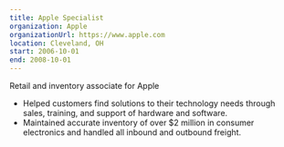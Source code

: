 ```yaml
---
title: Apple Specialist
organization: Apple
organizationUrl: https://www.apple.com
location: Cleveland, OH
start: 2006-10-01
end: 2008-10-01
---
```


Retail and inventory associate for Apple
- Helped customers find solutions to their technology needs through sales, training, and support of hardware and software. 
- Maintained accurate inventory of over $2 million in consumer electronics and handled all inbound and outbound freight. 
